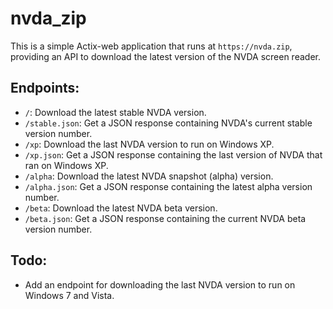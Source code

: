 # nvda_zip
This is a simple Actix-web application that runs at `https://nvda.zip`, providing an API to download the latest version of the NVDA screen reader.

## Endpoints:
* `/`: Download the latest stable NVDA version.
* `/stable.json`: Get a JSON response containing NVDA's current stable version number.
* `/xp`: Download the last NVDA version to run on Windows XP.
* `/xp.json`: Get a JSON response containing the last version of NVDA that ran on Windows XP.
* `/alpha`: Download the latest NVDA snapshot (alpha) version.
* `/alpha.json`: Get a JSON response containing the latest alpha version number.
* `/beta`: Download the latest NVDA beta version.
* `/beta.json`: Get a JSON response containing the current NVDA beta version number.

## Todo:
* Add an endpoint for downloading the last NVDA version to run on Windows 7 and Vista.
